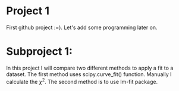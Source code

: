 # Project 1
First github project :=). Let's add some programming later on.


# Subproject 1:
In this project I will compare two different methods to apply a fit to a dataset. The first method uses scipy.curve_fit() function. Manually I calculate the $\chi^2$. The second method is to use lm-fit package.
